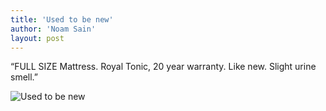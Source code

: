 ```yaml
---
title: 'Used to be new'
author: 'Noam Sain'
layout: post
---
```


“FULL SIZE Mattress. Royal Tonic, 20 year warranty. Like new. Slight urine smell.”

![Used to be new](https://2.bp.blogspot.com/_8aN4krk1nsk/TG-9pTRD-mI/AAAAAAAAAao/fq78ZGvGgnU/s1600/20100302.jpg "Used to be new")
